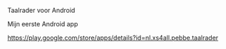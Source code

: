 Taalrader voor Android

Mijn eerste Android app

https://play.google.com/store/apps/details?id=nl.xs4all.pebbe.taalrader
